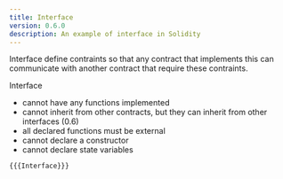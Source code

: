 ```yaml
---
title: Interface
version: 0.6.0
description: An example of interface in Solidity
---
```


Interface define contraints so that any contract that implements this can communicate with another contract that require these contraints.

Interface

- cannot have any functions implemented
- cannot inherit from other contracts, but they can inherit from other interfaces (0.6)
- all declared functions must be external
- cannot declare a constructor
- cannot declare state variables

```solidity
{{{Interface}}}
```
